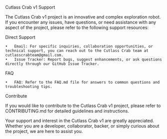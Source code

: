 Cutlass Crab v1 Support

The Cutlass Crab v1 project is an innovative and complex exploration robot. If you encounter any issues, have questions, or need assistance with any aspect of the project, please refer to the following support resources:

Direct Support

	•	Email: For specific inquiries, collaboration opportunities, or technical support, you can reach out to the Cutlass Crab team at cutlasscrabteam@gmail.com.
	•	Issue Tracker: Report bugs, suggest enhancements, or ask questions directly through our GitHub Issue Tracker.

FAQ

	•	FAQ: Refer to the FAQ.md file for answers to common questions and troubleshooting tips.

Contribute

If you would like to contribute to the Cutlass Crab v1 project, please refer to CONTRIBUTING.md for detailed guidelines and instructions.

Your support and interest in the Cutlass Crab v1 are greatly appreciated. Whether you are a developer, collaborator, backer, or simply curious about the project, we are here to assist you.
